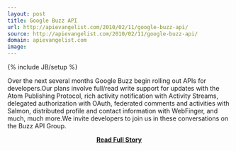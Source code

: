 ```yaml
---
layout: post
title: Google Buzz API
url: http://apievangelist.com/2010/02/11/google-buzz-api/
source: http://apievangelist.com/2010/02/11/google-buzz-api/
domain: apievangelist.com
image: 
---
```

{% include JB/setup %}<p>Over the next several months Google Buzz begin rolling out APIs for   developers.Our plans involve full/read write support for updates   with the Atom   Publishing Protocol, rich activity notification   with Activity Streams,   delegated authorization with OAuth,   federated comments and activities   with Salmon,   distributed profile and contact information   with WebFinger, and much, much more.We invite   developers to join us in these conversations on   the Buzz   API Group.</p>
<center><p><a href="http://apievangelist.com/2010/02/11/google-buzz-api/" style='padding:25px; font-sze:18px; font-weight: bold;'>Read Full Story</a></p></center>
